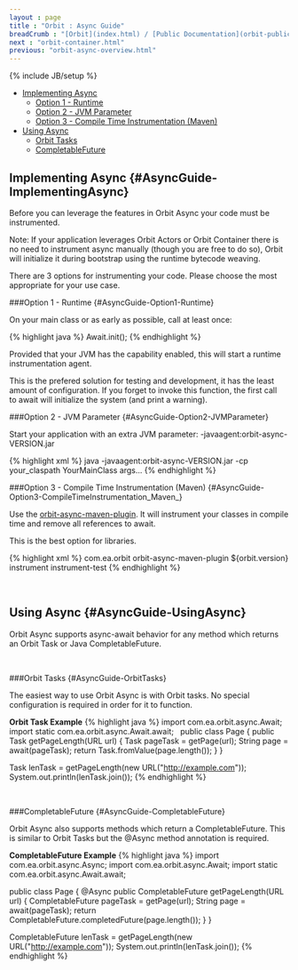 ```yaml
---
layout : page
title : "Orbit : Async Guide"
breadCrumb : "[Orbit](index.html) / [Public Documentation](orbit-public-documentation.html) / [Async](orbit-async.html)"
next : "orbit-container.html"
previous: "orbit-async-overview.html"
---
```

{% include JB/setup %}



-  [Implementing Async](#AsyncGuide-ImplementingAsync)
    -  [Option 1 - Runtime](#AsyncGuide-Option1-Runtime)
    -  [Option 2 - JVM Parameter](#AsyncGuide-Option2-JVMParameter)
    -  [Option 3 - Compile Time Instrumentation (Maven)](#AsyncGuide-Option3-CompileTimeInstrumentation_Maven_)
-  [Using Async](#AsyncGuide-UsingAsync)
    -  [Orbit Tasks](#AsyncGuide-OrbitTasks)
    -  [CompletableFuture](#AsyncGuide-CompletableFuture)



Implementing Async {#AsyncGuide-ImplementingAsync}
----------


Before you can leverage the features in Orbit Async your code must be instrumented.


Note: If your application leverages Orbit Actors or Orbit Container there is no need to instrument async manually (though you are free to do so), Orbit will initialize it during bootstrap using the runtime bytecode weaving.


There are 3 options for instrumenting your code. Please choose the most appropriate for your use case.


###Option 1 - Runtime {#AsyncGuide-Option1-Runtime}


On your main class or as early as possible, call at least once:


{% highlight java %}
Await.init();
{% endhighlight %}

Provided that your JVM has the capability enabled, this will start a runtime instrumentation agent.


This is the prefered solution for testing and development, it has the least amount of configuration. If you forget to invoke this function, the first call to await will initialize the system (and print a warning).


###Option 2 - JVM Parameter {#AsyncGuide-Option2-JVMParameter}


Start your application with an extra JVM parameter: -javaagent:orbit-async-VERSION.jar


{% highlight xml %}
java -javaagent:orbit-async-VERSION.jar -cp your_claspath YourMainClass args...
{% endhighlight %}

###Option 3 - Compile Time Instrumentation (Maven) {#AsyncGuide-Option3-CompileTimeInstrumentation_Maven_}


Use the [orbit-async-maven-plugin](https://github.com/electronicarts/orbit/blob/master/async/maven-plugin). It will instrument your classes in compile time and remove all references to await.


This is the best option for libraries.


{% highlight xml %}
<build>
    <plugins>
        <plugin>
            <groupId>com.ea.orbit</groupId>
            <artifactId>orbit-async-maven-plugin</artifactId>
            <version>${orbit.version}</version>
            <executions>
                <execution>
                    <goals>
                        <goal>instrument</goal>
                        <goal>instrument-test</goal>
                    </goals>
                </execution>
            </executions>
        </plugin>
    </plugins>
</build>
{% endhighlight %}

 


Using Async {#AsyncGuide-UsingAsync}
----------


Orbit Async supports async-await behavior for any method which returns an Orbit Task or Java CompletableFuture.


 


###Orbit Tasks {#AsyncGuide-OrbitTasks}


The easiest way to use Orbit Async is with Orbit tasks. No special configuration is required in order for it to function.

**Orbit Task Example** 
{% highlight java %}
import com.ea.orbit.async.Await;
import static com.ea.orbit.async.Await.await;
 
public class Page
{
    public Task<Integer> getPageLength(URL url)
    {
        Task<String> pageTask = getPage(url);
        String page = await(pageTask);
        return Task.fromValue(page.length());
    }
}

Task<Integer> lenTask = getPageLength(new URL("http://example.com"));
System.out.println(lenTask.join());
{% endhighlight %}

 


###CompletableFuture {#AsyncGuide-CompletableFuture}


Orbit Async also supports methods which return a CompletableFuture. This is similar to Orbit Tasks but the @Async method annotation is required.

**CompletableFuture Example** 
{% highlight java %}
import com.ea.orbit.async.Async;
import com.ea.orbit.async.Await;
import static com.ea.orbit.async.Await.await;

public class Page
{
    @Async
    public CompletableFuture<Integer> getPageLength(URL url)
    {
        CompletableFuture<String> pageTask = getPage(url);
        String page = await(pageTask);
        return CompletableFuture.completedFuture(page.length());
    }
 }

CompletableFuture<Integer> lenTask = getPageLength(new URL("http://example.com"));
System.out.println(lenTask.join());
{% endhighlight %}
